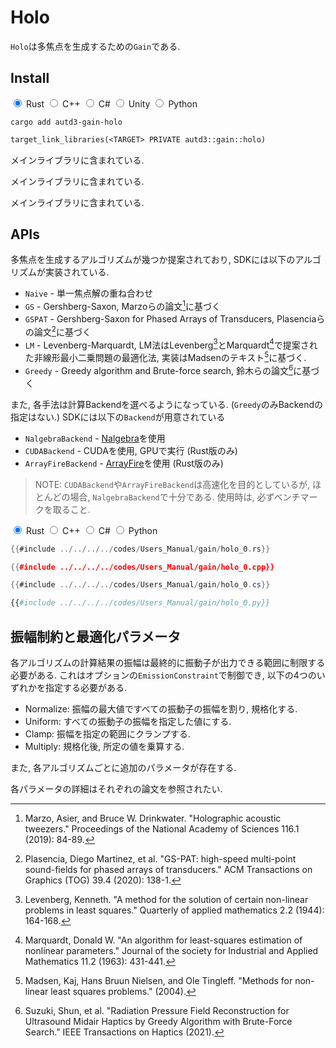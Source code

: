 # Holo

`Holo`は多焦点を生成するための`Gain`である.

## Install

<div class="tabs">
<input id="rust_tab_install" type="radio" class="tab" name="tab_install" checked>
<label class="tab_item" n=5 for="rust_tab_install">Rust</label>
<input id="cpp_tab_install" type="radio" class="tab" name="tab_install">
<label class="tab_item" n=5 for="cpp_tab_install">C++</label>
<input id="cs_tab_install" type="radio" class="tab" name="tab_install">
<label class="tab_item" n=5 for="cs_tab_install">C#</label>
<input id="unity_tab_install" type="radio" class="tab" name="tab_install">
<label class="tab_item" n=5 for="unity_tab_install">Unity</label>
<input id="python_tab_install" type="radio" class="tab" name="tab_install">
<label class="tab_item" n=5 for="python_tab_install">Python</label>

```rust,name=Shell
cargo add autd3-gain-holo
```

```cpp,name=CMakeLists.txt
target_link_libraries(<TARGET> PRIVATE autd3::gain::holo)
```

<div class="tab_content" id="cs_code_content">
  <p>
    メインライブラリに含まれている.
  </p>
</div>

<div class="tab_content" id="unity_code_content">
  <p>
    メインライブラリに含まれている.
  </p>
</div>

<div class="tab_content" id="python_code_content">
  <p>
    メインライブラリに含まれている.
  </p>
</div>
</div>

## APIs

多焦点を生成するアルゴリズムが幾つか提案されており, SDKには以下のアルゴリズムが実装されている.

* `Naive` - 単一焦点解の重ね合わせ
* `GS` - Gershberg-Saxon, Marzoらの論文[^marzo2019]に基づく
* `GSPAT` - Gershberg-Saxon for Phased Arrays of Transducers, Plasenciaらの論文[^plasencia2020]に基づく
* `LM` - Levenberg-Marquardt, LM法はLevenberg[^levenberg1944]とMarquardt[^marquardt1963]で提案された非線形最小二乗問題の最適化法, 実装はMadsenのテキスト[^madsen2004]に基づく.
* `Greedy` - Greedy algorithm and Brute-force search, 鈴木らの論文[^suzuki2021]に基づく

また, 各手法は計算Backendを選べるようになっている. (`Greedy`のみBackendの指定はない.)
SDKには以下の`Backend`が用意されている

* `NalgebraBackend` - [Nalgebra](https://nalgebra.org/)を使用
* `CUDABackend` - CUDAを使用, GPUで実行 (Rust版のみ)
* `ArrayFireBackend` - [ArrayFire](https://arrayfire.com/)を使用 (Rust版のみ)

> NOTE: `CUDABackend`や`ArrayFireBackend`は高速化を目的としているが, ほとんどの場合, `NalgebraBackend`で十分である. 使用時は, 必ずベンチマークを取ること.

<div class="tabs">
<input id="rust_tab_api" type="radio" class="tab" name="tab_api" checked>
<label class="tab_item" n=4 for="rust_tab_api">Rust</label>
<input id="cpp_tab_api" type="radio" class="tab" name="tab_api">
<label class="tab_item" n=4 for="cpp_tab_api">C++</label>
<input id="cs_tab_api" type="radio" class="tab" name="tab_api">
<label class="tab_item" n=4 for="cs_tab_api">C#</label>
<input id="python_tab_api" type="radio" class="tab" name="tab_api">
<label class="tab_item" n=4 for="python_tab_api">Python</label>

```rust
{{#include ../../../../codes/Users_Manual/gain/holo_0.rs}}
```

```cpp
{{#include ../../../../codes/Users_Manual/gain/holo_0.cpp}}
```

```cs
{{#include ../../../../codes/Users_Manual/gain/holo_0.cs}}
```

```python
{{#include ../../../../codes/Users_Manual/gain/holo_0.py}}
```
</div>

## 振幅制約と最適化パラメータ

各アルゴリズムの計算結果の振幅は最終的に振動子が出力できる範囲に制限する必要がある.
これはオプションの`EmissionConstraint`で制御でき, 以下の4つのいずれかを指定する必要がある.

- Normalize: 振幅の最大値ですべての振動子の振幅を割り, 規格化する.
- Uniform: すべての振動子の振幅を指定した値にする.
- Clamp: 振幅を指定の範囲にクランプする.
- Multiply: 規格化後, 所定の値を乗算する.

また, 各アルゴリズムごとに追加のパラメータが存在する.

各パラメータの詳細はそれぞれの論文を参照されたい.

[^marzo2019]: Marzo, Asier, and Bruce W. Drinkwater. "Holographic acoustic tweezers." Proceedings of the National Academy of Sciences 116.1 (2019): 84-89.

[^plasencia2020]: Plasencia, Diego Martinez, et al. "GS-PAT: high-speed multi-point sound-fields for phased arrays of transducers." ACM Transactions on Graphics (TOG) 39.4 (2020): 138-1.

[^levenberg1944]: Levenberg, Kenneth. "A method for the solution of certain non-linear problems in least squares." Quarterly of applied mathematics 2.2 (1944): 164-168.

[^marquardt1963]: Marquardt, Donald W. "An algorithm for least-squares estimation of nonlinear parameters." Journal of the society for Industrial and Applied Mathematics 11.2 (1963): 431-441.

[^madsen2004]: Madsen, Kaj, Hans Bruun Nielsen, and Ole Tingleff. "Methods for non-linear least squares problems." (2004).

[^suzuki2021]: Suzuki, Shun, et al. "Radiation Pressure Field Reconstruction for Ultrasound Midair Haptics by Greedy Algorithm with Brute-Force Search." IEEE Transactions on Haptics (2021).
